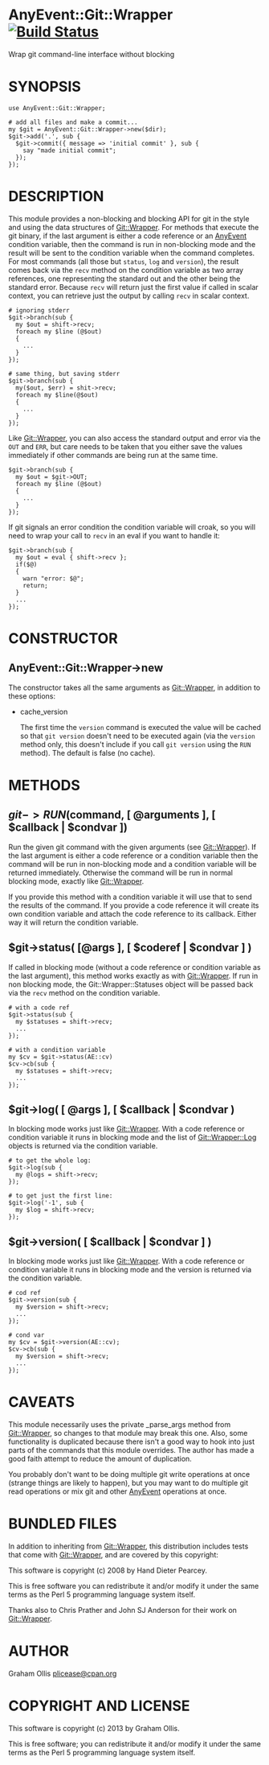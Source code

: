 # AnyEvent::Git::Wrapper [![Build Status](https://secure.travis-ci.org/plicease/AnyEvent-Git-Wrapper.png)](http://travis-ci.org/plicease/AnyEvent-Git-Wrapper)

Wrap git command-line interface without blocking

# SYNOPSIS

    use AnyEvent::Git::Wrapper;
    
    # add all files and make a commit...
    my $git = AnyEvent::Git::Wrapper->new($dir);
    $git->add('.', sub {
      $git->commit({ message => 'initial commit' }, sub {
        say "made initial commit";
      });
    });

# DESCRIPTION

This module provides a non-blocking and blocking API for git in the style and using the data 
structures of [Git::Wrapper](http://search.cpan.org/perldoc?Git::Wrapper).  For methods that execute the git binary, if the last argument is 
either a code reference or an [AnyEvent](http://search.cpan.org/perldoc?AnyEvent) condition variable, then the command is run in 
non-blocking mode and the result will be sent to the condition variable when the command completes.  
For most commands (all those but `status`, `log` and `version`), the result comes back via the 
`recv` method on the condition variable as two array references, one representing the standard out 
and the other being the standard error.  Because `recv` will return just the first value if 
called in scalar context, you can retrieve just the output by calling `recv` in scalar context.

    # ignoring stderr
    $git->branch(sub {
      my $out = shift->recv;
      foreach my $line (@$out)
      {
        ...
      }
    });
    
    # same thing, but saving stderr
    $git->branch(sub {
      my($out, $err) = shit->recv;
      foreach my $line(@$out)
      {
        ...
      }
    });

Like [Git::Wrapper](http://search.cpan.org/perldoc?Git::Wrapper), you can also access the standard output and error via the `OUT` and `ERR`, but care
needs to be taken that you either save the values immediately if other commands are being run at the same
time.

    $git->branch(sub {
      my $out = $git->OUT;
      foreach my $line (@$out)
      {
        ...
      }
    });

If git signals an error condition the condition variable will croak, so you will need to wrap your call
to `recv` in an eval if you want to handle it:

    $git->branch(sub {
      my $out = eval { shift->recv };
      if($@)
      {
        warn "error: $@";
        return;
      }
      ...
    });

# CONSTRUCTOR

## AnyEvent::Git::Wrapper->new

The constructor takes all the same arguments as [Git::Wrapper](http://search.cpan.org/perldoc?Git::Wrapper), in addition to 
these options:

- cache\_version

    The first time the `version` command is executed the value will be cached so
    that `git version` doesn't need to be executed again (via the `version` method
    only, this doesn't include if you call `git version` using the `RUN` method).
    The default is false (no cache).

# METHODS

## $git->RUN($command, \[ @arguments \], \[ $callback | $condvar \])

Run the given git command with the given arguments (see [Git::Wrapper](http://search.cpan.org/perldoc?Git::Wrapper)).  If the last argument is
either a code reference or a condition variable then the command will be run in non-blocking mode
and a condition variable will be returned immediately.  Otherwise the command will be run in 
normal blocking mode, exactly like [Git::Wrapper](http://search.cpan.org/perldoc?Git::Wrapper).

If you provide this method with a condition variable it will use that to send the results of the
command.  If you provide a code reference it will create its own condition variable and attach
the code reference  to its callback.  Either way it will return the condition variable.

## $git->status( \[@args \], \[ $coderef | $condvar \] )

If called in blocking mode (without a code reference or condition variable as the last argument),
this method works exactly as with [Git::Wrapper](http://search.cpan.org/perldoc?Git::Wrapper).  If run in non blocking mode, the Git::Wrapper::Statuses
object will be passed back via the `recv` method on the condition variable.

    # with a code ref
    $git->status(sub {
      my $statuses = shift->recv;
      ...
    });
    
    # with a condition variable
    my $cv = $git->status(AE::cv)
    $cv->cb(sub {
      my $statuses = shift->recv;
      ...   
    });

## $git->log( \[ @args \], \[ $callback | $condvar )

In blocking mode works just like [Git::Wrapper](http://search.cpan.org/perldoc?Git::Wrapper).  With a code reference or condition variable it runs in
blocking mode and the list of [Git::Wrapper::Log](http://search.cpan.org/perldoc?Git::Wrapper::Log) objects is returned via the condition variable.

    # to get the whole log:
    $git->log(sub {
      my @logs = shift->recv;
    });
    
    # to get just the first line:
    $git->log('-1', sub {
      my $log = shift->recv;
    });

## $git->version( \[ $callback | $condvar \] )

In blocking mode works just like [Git::Wrapper](http://search.cpan.org/perldoc?Git::Wrapper).  With a code reference or condition variable it runs in
blocking mode and the version is returned via the condition variable.

    # cod ref
    $git->version(sub {
      my $version = shift->recv;
      ...
    });
    
    # cond var
    my $cv = $git->version(AE::cv);
    $cv->cb(sub {
      my $version = shift->recv;
      ...
    });

# CAVEATS

This module necessarily uses the private \_parse\_args method from [Git::Wrapper](http://search.cpan.org/perldoc?Git::Wrapper), so changes
to that module may break this one.  Also, some functionality is duplicated because there
isn't a good way to hook into just parts of the commands that this module overrides.  The
author has made a good faith attempt to reduce the amount of duplication.

You probably don't want to be doing multiple git write operations at once (strange things are
likely to happen), but you may want to do multiple git read operations or mix git and other
[AnyEvent](http://search.cpan.org/perldoc?AnyEvent) operations at once.

# BUNDLED FILES

In addition to inheriting from [Git::Wrapper](http://search.cpan.org/perldoc?Git::Wrapper), this distribution includes tests that come
with [Git::Wrapper](http://search.cpan.org/perldoc?Git::Wrapper), and are covered by this copyright:

This software is copyright (c) 2008 by Hand Dieter Pearcey.

This is free software you can redistribute it and/or modify it under the same terms as the Perl 5
programming language system itself.

Thanks also to Chris Prather and John SJ Anderson for their work on [Git::Wrapper](http://search.cpan.org/perldoc?Git::Wrapper).

# AUTHOR

Graham Ollis <plicease@cpan.org>

# COPYRIGHT AND LICENSE

This software is copyright (c) 2013 by Graham Ollis.

This is free software; you can redistribute it and/or modify it under
the same terms as the Perl 5 programming language system itself.
